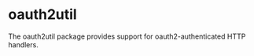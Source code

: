 oauth2util
==========

The oauth2util package provides support for oauth2-authenticated HTTP handlers.
